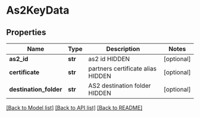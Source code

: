 # As2KeyData

## Properties
Name | Type | Description | Notes
------------ | ------------- | ------------- | -------------
**as2_id** | **str** | as2 id HIDDEN | [optional] 
**certificate** | **str** | partners certificate alias HIDDEN | [optional] 
**destination_folder** | **str** | AS2 destination folder HIDDEN | [optional] 

[[Back to Model list]](../README.md#documentation-for-models) [[Back to API list]](../README.md#documentation-for-api-endpoints) [[Back to README]](../README.md)


